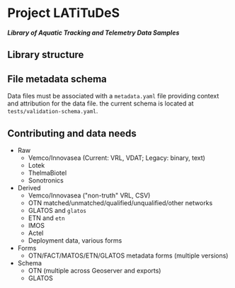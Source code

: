 # Project LATiTuDeS
***Library of Aquatic Tracking and Telemetry Data Samples***

## Library structure

## File metadata schema
Data files must be associated with a `metadata.yaml` file providing context and attribution for the data file. the current schema is located at `tests/validation-schema.yaml`.

## Contributing and data needs
- Raw
   - Vemco/Innovasea (Current: VRL, VDAT; Legacy: binary, text)
   - Lotek
   - ThelmaBiotel
   - Sonotronics
- Derived
   - Vemco/Innovasea ("non-truth" VRL, CSV)
   - OTN matched/unmatched/qualified/unqualified/other networks
   - GLATOS and `glatos`
   - ETN and `etn`
   - IMOS
   - Actel
   - Deployment data, various forms
- Forms
   - OTN/FACT/MATOS/ETN/GLATOS metadata forms (multiple versions)
- Schema
   - OTN (multiple across Geoserver and exports)
   - GLATOS 
